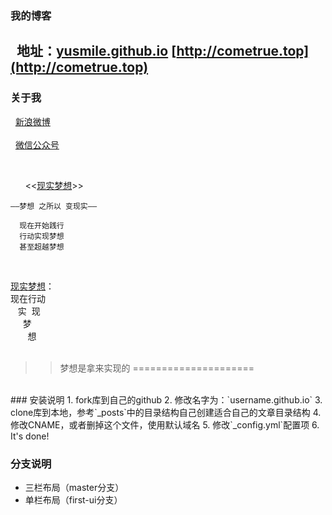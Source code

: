 ﻿### 我的博客
&nbsp;&nbsp;地址：[yusmile.github.io](http://yusmile.github.io)
	[http://cometrue.top](http://cometrue.top)
-------  
 

### 关于我
&nbsp;&nbsp;[新浪微博](http://weibo.com/1419491963) <br>  
&nbsp;&nbsp;[微信公众号](http://mp.weixin.qq.com/profile?src=3&timestamp=1476001418&ver=1&signature=rBJMn1rqlPiI8wy6UtBrnTBDEwQ7*zoZ5QE8NVwyP7YsuLK9Ji1HL1uFaLjUPxjcPz0zVlxikC4Uraas5OpizQ==)

<br>  



 
&nbsp;&nbsp;&nbsp;&nbsp;&nbsp;&nbsp;<<[现实梦想](http://cometrue.top)>>
 


`——梦想 之所以 变现实——`

      现在开始践行
      行动实现梦想
      甚至超越梦想

 
 <br> 





[现实梦想](http://cometrue.top)： <br> 
现在行动<br> 
&nbsp;&nbsp;&nbsp;实&nbsp;&nbsp;现 <br>
&nbsp;&nbsp;&nbsp;&nbsp;&nbsp;梦 <br>
&nbsp;&nbsp;&nbsp;&nbsp;&nbsp;&nbsp;&nbsp;想 <br>
<br> 

>>梦想是拿来实现的
=====================


<br>  
### 安装说明
	1. fork库到自己的github
	2. 修改名字为：`username.github.io`
	3. clone库到本地，参考`_posts`中的目录结构自己创建适合自己的文章目录结构
	4. 修改CNAME，或者删掉这个文件，使用默认域名
	5. 修改`_config.yml`配置项
	6. It's done!



### 分支说明

- 三栏布局（master分支）
- 单栏布局（first-ui分支）
